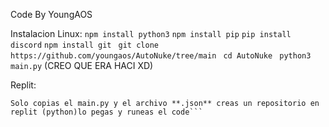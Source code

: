 Code By YoungAOS

Instalacion 
Linux:
```npm install python3```
```npm install pip```
```pip install discord```
```npm install git```
``` git clone https://github.com/youngaos/AutoNuke/tree/main```
``` cd AutoNuke```
``` python3 main.py``` (CREO QUE ERA HACI XD)

Replit: 
```
Solo copias el main.py y el archivo **.json** creas un repositorio en replit (python)lo pegas y runeas el code```

